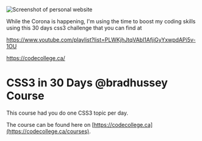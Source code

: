 
![Screenshot of personal website](https://github.com/psychoCS/30-DAYS-OF-CSS/30days.png "Website")

While the Corona is happening, I'm using the time to boost my coding skills using this 30 days css3 challenge that you can find at 

https://www.youtube.com/playlist?list=PLWKjhJtqVAbl1AfjiGyYxwpdAPi5v-1OU

https://codecollege.ca/



# CSS3 in 30 Days @bradhussey Course

This course had you do one CSS3 topic per day.

The course can be found here on [https://codecollege.ca](https://codecollege.ca/courses).
